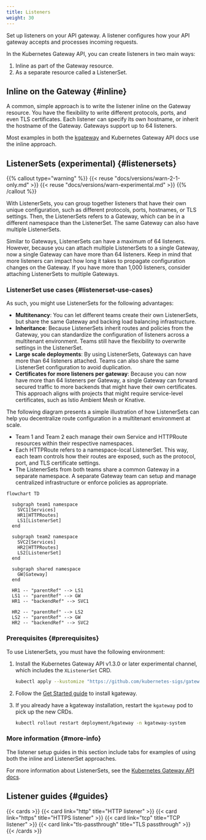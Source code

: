 ```yaml
---
title: Listeners
weight: 30
---
```


Set up listeners on your API gateway. A listener configures how your API gateway accepts and processes incoming requests.

In the Kubernetes Gateway API, you can create listeners in two main ways:

1. Inline as part of the Gateway resource.
2. As a separate resource called a ListenerSet.

## Inline on the Gateway {#inline}

A common, simple approach is to write the listener inline on the Gateway resource. You have the flexibility to write different protocols, ports, and even TLS certificates. Each listener can specify its own hostname, or inherit the hostname of the Gateway. Gateways support up to 64 listeners.

Most examples in both the [kgateway](/docs/setup/listeners/) and Kubernetes Gateway API docs use the inline approach.

## ListenerSets (experimental) {#listenersets}

{{% callout type="warning" %}}
{{< reuse "docs/versions/warn-2-1-only.md" >}} {{< reuse "docs/versions/warn-experimental.md" >}}
{{% /callout %}}

With ListenerSets, you can group together listeners that have their own unique configuration, such as different protocols, ports, hostnames, or TLS settings. Then, the ListenerSets refers to a Gateway, which can be in a different namespace than the ListenerSet. The same Gateway can also have multiple ListenerSets.

Similar to Gateways, ListenerSets can have a maximum of 64 listeners. However, because you can attach multiple ListenerSets to a single Gateway, now a single Gateway can have more than 64 listeners. Keep in mind that more listeners can impact how long it takes to propagate configuration changes on the Gateway. If you have more than 1,000 listeners, consider attaching ListenerSets to multiple Gateways.

### ListenerSet use cases {#listenerset-use-cases}

As such, you might use ListenerSets for the following advantages:

- **Multitenancy**: You can let different teams create their own ListenerSets, but share the same Gateway and backing load balancing infrastructure.
- **Inheritance**: Because ListenerSets inherit routes and policies from the Gateway, you can standardize the configuration of listeners across a multitenant environment. Teams still have the flexibility to overwrite settings in the ListenerSet.
- **Large scale deployments**: By using ListenerSets, Gateways can have more than 64 listeners attached. Teams can also share the same ListenerSet configuration to avoid duplication.
- **Certificates for more listeners per gateway**: Because you can now have more than 64 listeners per Gateway, a single Gateway can forward secured traffic to more backends that might have their own certificates. This approach aligns with projects that might require service-level certificates, such as Istio Ambient Mesh or Knative.

The following diagram presents a simple illustration of how ListenerSets can help you decentralize route configuration in a multitenant environment at scale.

* Team 1 and Team 2 each manage their own Service and HTTPRoute resources within their respective namespaces.
* Each HTTPRoute refers to a namespace-local ListenerSet. This way, each team controls how their routes are exposed, such as the protocol, port, and TLS certificate settings.
* The ListenerSets from both teams share a common Gateway in a separate namespace. A separate Gateway team can setup and manage centralized infrastructure or enforce policies as appropriate.


```mermaid
flowchart TD

  subgraph team1 namespace
    SVC1[Services]
    HR1[HTTPRoutes]
    LS1[ListenerSet]
  end

  subgraph team2 namespace
    SVC2[Services]
    HR2[HTTPRoutes]
    LS2[ListenerSet]
  end

  subgraph shared namespace
    GW[Gateway]
  end

  HR1 -- "parentRef" --> LS1
  LS1 -- "parentRef" --> GW
  HR1 -- "backendRef" --> SVC1

  HR2 -- "parentRef" --> LS2
  LS2 -- "parentRef" --> GW
  HR2 -- "backendRef" --> SVC2
```

### Prerequisites {#prerequisites}

To use ListenerSets, you must have the following environment:

1. Install the Kubernetes Gateway API v1.3.0 or later experimental channel, which includes the `XListenerSet` CRD.
   
   ```sh
   kubectl apply --kustomize "https://github.com/kubernetes-sigs/gateway-api/config/crd/experimental?ref=v1.3.0"
   ```

2. Follow the [Get Started guide](/docs/quickstart/) to install kgateway.

3. If you already have a kgateway installation, restart the `kgateway` pod to pick up the new CRDs.

   ```sh
   kubectl rollout restart deployment/kgateway -n kgateway-system
   ```

### More information {#more-info}

The listener setup guides in this section include tabs for examples of using both the inline and ListenerSet approaches.

For more information about ListenerSets, see the [Kubernetes Gateway API docs](https://gateway-api.sigs.k8s.io/geps/gep-1713/).

## Listener guides {#guides}

{{< cards >}}
  {{< card link="http" title="HTTP listener" >}}
  {{< card link="https" title="HTTPS listener" >}}
  {{< card link="tcp" title="TCP listener" >}}
  {{< card link="tls-passthrough" title="TLS passthrough" >}}
{{< /cards >}}
